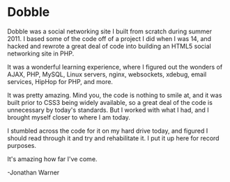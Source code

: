 # Dobble

Dobble was a social networking site I built from scratch during summer 2011.
I based some of the code off of a project I did when I was 14, and hacked and 
rewrote a great deal of code into building an HTML5 social networking site in PHP.

It was a wonderful learning experience, where I figured out the wonders of AJAX,
PHP, MySQL, Linux servers, nginx, websockets, xdebug, email services, HipHop for PHP,
and more.

It was pretty amazing. Mind you, the code is nothing to smile at, and it was built
prior to CSS3 being widely available, so a great deal of the code is unnecessary by
today's standards. But I worked with what I had, and I brought myself closer to where
I am today.

I stumbled across the code for it on my hard drive today, and figured I should read
through it and try and rehabilitate it. I put it up here for record purposes.

It's amazing how far I've come.


-Jonathan Warner
